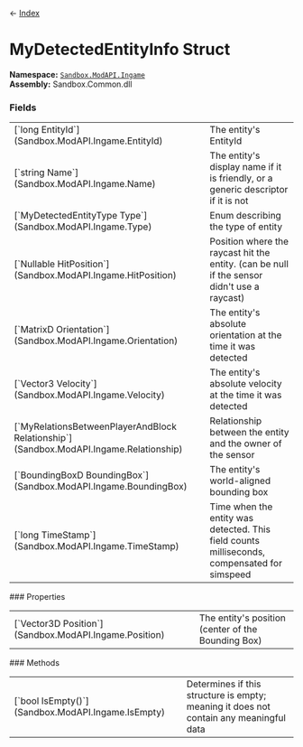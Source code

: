 ← [Index](index)
# MyDetectedEntityInfo Struct
**Namespace:** [`Sandbox.ModAPI.Ingame`](Sandbox.ModAPI.Ingame)  
**Assembly:** Sandbox.Common.dll  
### Fields
<table style="width:100%;display:table">
<tr><td>[`long EntityId`](Sandbox.ModAPI.Ingame.EntityId)</td><td>The entity's EntityId</td></tr>
<tr><td>[`string Name`](Sandbox.ModAPI.Ingame.Name)</td><td>The entity's display name if it is friendly, or a generic descriptor if it is not</td></tr>
<tr><td>[`MyDetectedEntityType Type`](Sandbox.ModAPI.Ingame.Type)</td><td>Enum describing the type of entity</td></tr>
<tr><td>[`Nullable<Vector3D> HitPosition`](Sandbox.ModAPI.Ingame.HitPosition)</td><td>Position where the raycast hit the entity. (can be null if the sensor didn't use a raycast)</td></tr>
<tr><td>[`MatrixD Orientation`](Sandbox.ModAPI.Ingame.Orientation)</td><td>The entity's absolute orientation at the time it was detected</td></tr>
<tr><td>[`Vector3 Velocity`](Sandbox.ModAPI.Ingame.Velocity)</td><td>The entity's absolute velocity at the time it was detected</td></tr>
<tr><td>[`MyRelationsBetweenPlayerAndBlock Relationship`](Sandbox.ModAPI.Ingame.Relationship)</td><td>Relationship between the entity and the owner of the sensor</td></tr>
<tr><td>[`BoundingBoxD BoundingBox`](Sandbox.ModAPI.Ingame.BoundingBox)</td><td>The entity's world-aligned bounding box</td></tr>
<tr><td>[`long TimeStamp`](Sandbox.ModAPI.Ingame.TimeStamp)</td><td>Time when the entity was detected. This field counts milliseconds, compensated for simspeed</td></tr>
</table>
### Properties
<table style="width:100%;display:table">
<tr><td>[`Vector3D Position`](Sandbox.ModAPI.Ingame.Position)</td><td>The entity's position (center of the Bounding Box)</td></tr>
</table>
### Methods
<table style="width:100%;display:table">
<tr><td>[`bool IsEmpty()`](Sandbox.ModAPI.Ingame.IsEmpty)</td><td>Determines if this structure is empty; meaning it does not contain any meaningful data</td></tr>
</table>
